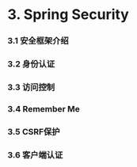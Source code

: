 # 3. Spring Security

### 3.1 安全框架介绍

### 3.2 身份认证

### 3.3 访问控制

### 3.4 Remember Me

### 3.5 CSRF保护

### 3.6 客户端认证
